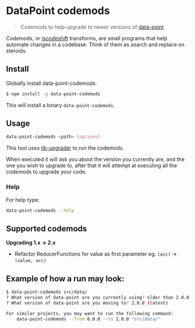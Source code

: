 # DataPoint codemods

> Codemods to help upgrade to newer versions of [data-point](https://github.com/ViacomInc/data-point/)

Codemods, or [jscodeshift](https://github.com/facebook/jscodeshift) transforms, are small programs that help automate changes in a codebase. Think of them as search and replace on steroids. 

## Install

Globally install data-point-codemods:

```bash
$ npm install -g data-point-codemods
```

This will install a binary `data-point-codemods`.

## Usage

```bash
data-point-codemods <path> [options]
```

This tool uses [lib-upgrader](#https://github.com/jfmengels/lib-upgrader) to run the codemods. 

When executed it will ask you about the version you currently are, and the one you wish to upgrade to, after that it will attempt at executing all the codemods to upgrade your code. 

### Help

For help type: 

```bash
data-point-codemods --help
```

## Supported codemods

**Upgrading 1.x &rarr; 2.x**

- Refactor ReducerFunctions for value as first parameter eg. `(acc)` &rarr; `(value, acc)`


## Example of how a run may look: 

```bash
$ data-point-codemods src/data/
? What version of data-point are you currently using? older than 2.0.0
? What version of data-point are you moving to? 2.0.0 (latest)

For similar projects, you may want to run the following command:
    data-point-codemods --from 0.0.0 --to 2.0.0 "src/data/"
```
